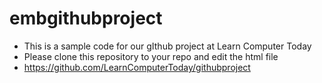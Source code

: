 # embgithubproject
- This is a sample  code for our gIthub project at Learn Computer Today
- Please clone this repository to your repo and edit the html file
- https://github.com/LearnComputerToday/githubproject
